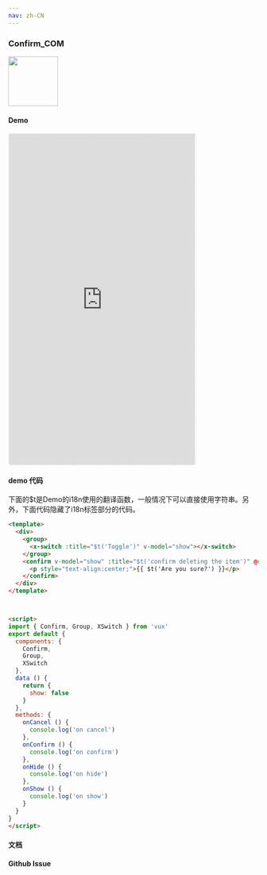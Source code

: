 ```yaml
---
nav: zh-CN
---
```



### Confirm_COM

<img width="100" src="http://qr.topscan.com/api.php?text=https%3A%2F%2Fvux.li%2Fdemos%2Fv2%2F%23%2Fcomponent%2Fconfirm"/>

#### Demo

 <div style="width:377px;height:667px;display:inline-block;border:1px dashed #ececec;border-radius:5px;overflow:hidden;">
   <iframe src="https://vux.li/demos/v2/#/component/confirm" width="375" height="667" border="0" frameborder="0"></iframe>
 </div>

#### demo 代码

<p class="tip">下面的$t是Demo的i18n使用的翻译函数，一般情况下可以直接使用字符串。另外，下面代码隐藏了i18n标签部分的代码。</p>

``` html
<template>
  <div>
    <group>
      <x-switch :title="$t('Toggle')" v-model="show"></x-switch>
    </group>
    <confirm v-model="show" :title="$t('confirm deleting the item')" @on-cancel="onCancel" @on-confirm="onConfirm" @on-show="onShow" @on-hide="onHide">
      <p style="text-align:center;">{{ $t('Are you sure?') }}</p>
    </confirm>
  </div>
</template>



<script>
import { Confirm, Group, XSwitch } from 'vux'
export default {
  components: {
    Confirm,
    Group,
    XSwitch
  },
  data () {
    return {
      show: false
    }
  },
  methods: {
    onCancel () {
      console.log('on cancel')
    },
    onConfirm () {
      console.log('on confirm')
    },
    onHide () {
      console.log('on hide')
    },
    onShow () {
      console.log('on show')
    }
  }
}
</script>
```
#### 文档

#### Github Issue